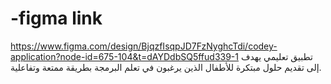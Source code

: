 # -figma link
https://www.figma.com/design/BjqzfIsqpJD7FzNyghcTdi/codey-application?node-id=675-104&t=dAYDdbSQ5ffud339-1
تطبيق تعليمي يهدف إلى تقديم حلول مبتكرة للأطفال الذين يرغبون في تعلم البرمجة بطريقة ممتعة وتفاعلية. 
